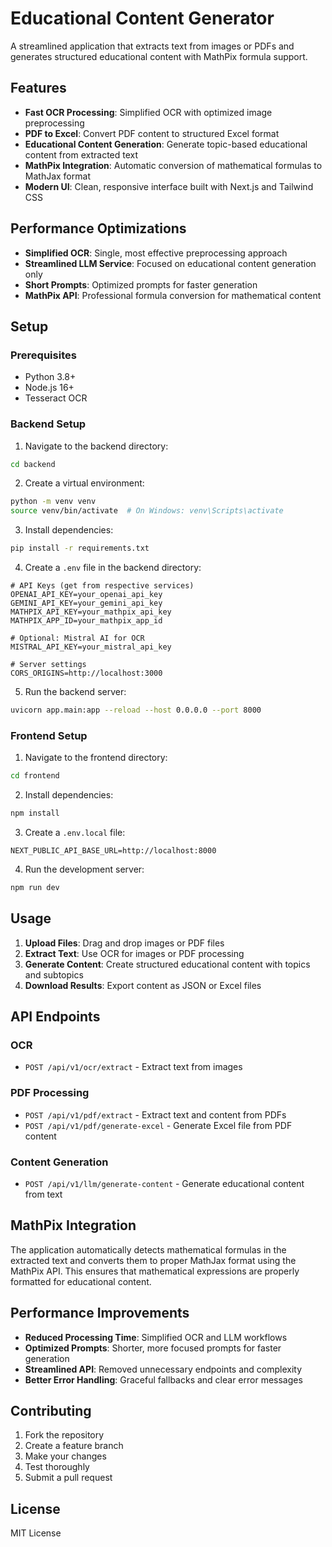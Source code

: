 # Educational Content Generator

A streamlined application that extracts text from images or PDFs and generates structured educational content with MathPix formula support.

## Features

- **Fast OCR Processing**: Simplified OCR with optimized image preprocessing
- **PDF to Excel**: Convert PDF content to structured Excel format
- **Educational Content Generation**: Generate topic-based educational content from extracted text
- **MathPix Integration**: Automatic conversion of mathematical formulas to MathJax format
- **Modern UI**: Clean, responsive interface built with Next.js and Tailwind CSS

## Performance Optimizations

- **Simplified OCR**: Single, most effective preprocessing approach
- **Streamlined LLM Service**: Focused on educational content generation only
- **Short Prompts**: Optimized prompts for faster generation
- **MathPix API**: Professional formula conversion for mathematical content

## Setup

### Prerequisites

- Python 3.8+
- Node.js 16+
- Tesseract OCR

### Backend Setup

1. Navigate to the backend directory:
```bash
cd backend
```

2. Create a virtual environment:
```bash
python -m venv venv
source venv/bin/activate  # On Windows: venv\Scripts\activate
```

3. Install dependencies:
```bash
pip install -r requirements.txt
```

4. Create a `.env` file in the backend directory:
```env
# API Keys (get from respective services)
OPENAI_API_KEY=your_openai_api_key
GEMINI_API_KEY=your_gemini_api_key
MATHPIX_API_KEY=your_mathpix_api_key
MATHPIX_APP_ID=your_mathpix_app_id

# Optional: Mistral AI for OCR
MISTRAL_API_KEY=your_mistral_api_key

# Server settings
CORS_ORIGINS=http://localhost:3000
```

5. Run the backend server:
```bash
uvicorn app.main:app --reload --host 0.0.0.0 --port 8000
```

### Frontend Setup

1. Navigate to the frontend directory:
```bash
cd frontend
```

2. Install dependencies:
```bash
npm install
```

3. Create a `.env.local` file:
```env
NEXT_PUBLIC_API_BASE_URL=http://localhost:8000
```

4. Run the development server:
```bash
npm run dev
```

## Usage

1. **Upload Files**: Drag and drop images or PDF files
2. **Extract Text**: Use OCR for images or PDF processing
3. **Generate Content**: Create structured educational content with topics and subtopics
4. **Download Results**: Export content as JSON or Excel files

## API Endpoints

### OCR
- `POST /api/v1/ocr/extract` - Extract text from images

### PDF Processing
- `POST /api/v1/pdf/extract` - Extract text and content from PDFs
- `POST /api/v1/pdf/generate-excel` - Generate Excel file from PDF content

### Content Generation
- `POST /api/v1/llm/generate-content` - Generate educational content from text

## MathPix Integration

The application automatically detects mathematical formulas in the extracted text and converts them to proper MathJax format using the MathPix API. This ensures that mathematical expressions are properly formatted for educational content.

## Performance Improvements

- **Reduced Processing Time**: Simplified OCR and LLM workflows
- **Optimized Prompts**: Shorter, more focused prompts for faster generation
- **Streamlined API**: Removed unnecessary endpoints and complexity
- **Better Error Handling**: Graceful fallbacks and clear error messages

## Contributing

1. Fork the repository
2. Create a feature branch
3. Make your changes
4. Test thoroughly
5. Submit a pull request

## License

MIT License 